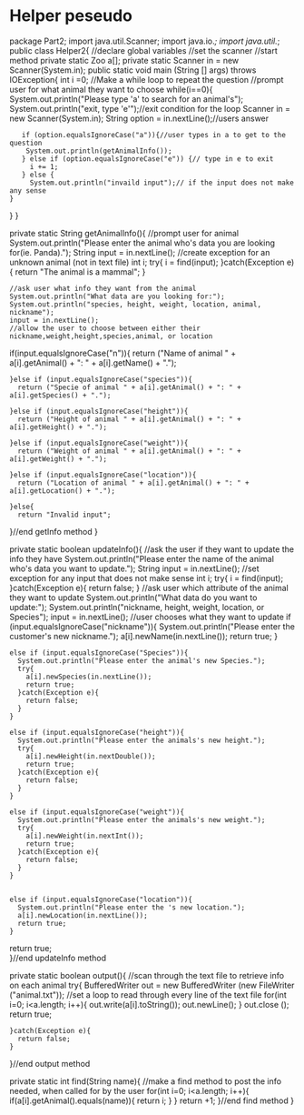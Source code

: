Helper peseudo
=======
package Part2;
import java.util.Scanner;
import java.io.*;
import java.util.*;
public class Helper2{
 //declare global variables
  //set the scanner
  //start method
  private static Zoo a[];
  private static Scanner in = new Scanner(System.in);
   public static void main (String [] args) throws IOException{
    int i =0;
    //Make a while loop to repeat the question
    //prompt user for what animal they want to choose
    while(i==0){
      System.out.println("Please type 'a' to search for an animal's");
      System.out.println("exit, type 'e'");//exit condition for the loop
       Scanner in = new Scanner(System.in);
      String option = in.nextLine();//users answer
      
       if (option.equalsIgnoreCase("a")){//user types in a to get to the question
        System.out.println(getAnimalInfo());
       } else if (option.equalsIgnoreCase("e")) {// type in e to exit
         i += 1;
       } else {
         System.out.println("invaild input");// if the input does not make any sense
    }
  }
  }
  
private static String getAnimalInfo(){
  //prompt user for animal
    System.out.println("Please enter the animal who's data you are looking for(ie. Panda).");
    String input = in.nextLine();
    //create  exception for an unknown animal (not in text file)
    int i;
    try{
      i = find(input);
    }catch(Exception e){
      return "The animal is a mammal";
    }
    
    //ask user what info they want from the animal
    System.out.println("What data are you looking for:");
    System.out.println("species, height, weight, location, animal, nickname");
    input = in.nextLine();
    //allow the user to choose between either their nickname,weight,height,species,animal, or location
   if(input.equalsIgnoreCase("n")){
      return ("Name of animal " + a[i].getAnimal() + ": " + a[i].getName() + ".");
    
    }else if (input.equalsIgnoreCase("species")){
      return ("Specie of animal " + a[i].getAnimal() + ": " + a[i].getSpecies() + ".");
    
    }else if (input.equalsIgnoreCase("height")){
      return ("Height of animal " + a[i].getAnimal() + ": " + a[i].getHeight() + ".");
    
    }else if (input.equalsIgnoreCase("weight")){
      return ("Weight of animal " + a[i].getAnimal() + ": " + a[i].getWeight() + ".");
    
    }else if (input.equalsIgnoreCase("location")){
      return ("Location of animal " + a[i].getAnimal() + ": " + a[i].getLocation() + ".");
    
    }else{
      return "Invalid input";
  }//end getInfo method
}
  
  
  private static boolean updateInfo(){
    //ask the user if they want to update the info they have
    System.out.println("Please enter the name of the animal who's data you want to update.");
    String input = in.nextLine();
    //set exception for any input that does not make sense
    int i;
    try{
      i = find(input);
    }catch(Exception e){
      return false;
    }
    //ask user which attribute of the animal they want to update
    System.out.println("What data do you want to update:");
    System.out.println("nickname, height, weight, location, or Species");
    input = in.nextLine();
    //user chooses what they want to update
    if (input.equalsIgnoreCase("nickname")){
      System.out.println("Please enter the customer's new nickname.");
      a[i].newName(in.nextLine());
      return true;
    }
    
    else if (input.equalsIgnoreCase("Species")){
      System.out.println("Please enter the animal's new Species.");
      try{
        a[i].newSpecies(in.nextLine());
        return true;
      }catch(Exception e){
        return false;
      }
    }
    
    else if (input.equalsIgnoreCase("height")){
      System.out.println("Please enter the animals's new height.");
      try{
        a[i].newHeight(in.nextDouble());
        return true;
      }catch(Exception e){
        return false;
      }
    }
    
    else if (input.equalsIgnoreCase("weight")){
      System.out.println("Please enter the animals's new weight.");
      try{
        a[i].newWeight(in.nextInt());
        return true;
      }catch(Exception e){
        return false;
      }
    }
    
    
    else if (input.equalsIgnoreCase("location")){
      System.out.println("Please enter the 's new location.");
      a[i].newLocation(in.nextLine());
      return true;
    }
  return true;  
  }//end updateInfo method
  
  
  private static boolean output(){
    //scan through the text file to retrieve info on each animal
    try{
      BufferedWriter out = new BufferedWriter (new FileWriter ("animal.txt"));
      //set a loop to read through every line of the text file
      for(int i=0; i<a.length; i++){
        out.write(a[i].toString());
        out.newLine();
      }
      out.close ();
      return true;
      
    }catch(Exception e){
      return false;
    }
  }//end output method
  
  
  private static int find(String name){
    //make a find method to post the info needed, when called for by the user
    for(int i=0; i<a.length; i++){
      if(a[i].getAnimal().equals(name)){
        return i;
    }
    }
    return +1;
  }//end find method
  }
